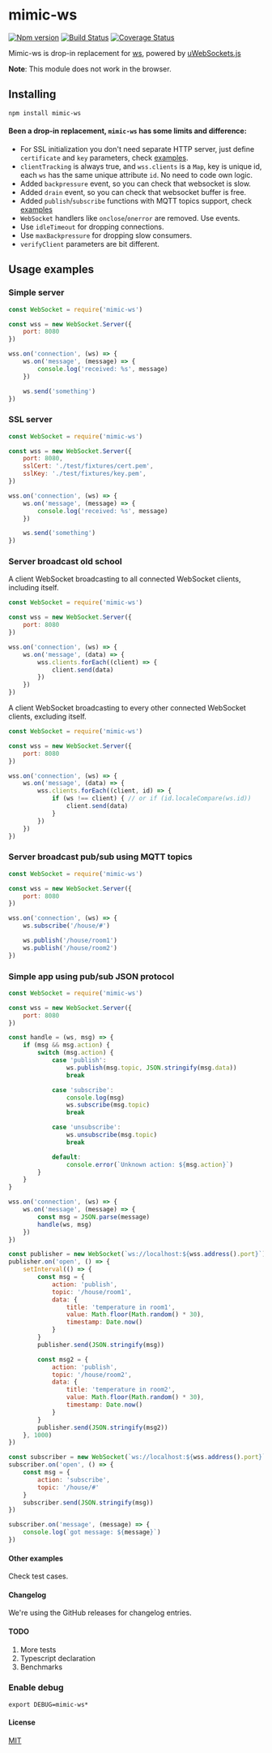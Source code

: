 # mimic-ws

[![Npm version][npm-image]][npm-url] [![Build Status][ci-image]][ci-url] [![Coverage Status][coveralls-image]][coveralls-url]

Mimic-ws is drop-in replacement for [ws](https://github.com/websockets/ws), powered by [uWebSockets.js](https://github.com/uNetworking/uWebSockets.js)

**Note**: This module does not work in the browser. 

## Installing
`npm install mimic-ws`

#### Been a drop-in replacement, `mimic-ws` has some limits and difference:
- For SSL initialization you don't need separate HTTP server, just define `certificate` and `key` parameters, check [examples](#usage-examples).
- `clientTracking` is always true, and `wss.clients` is a `Map`, key is unique id, each `ws` has the same unique attribute `id`. No need to code own logic.
- Added `backpressure` event, so you can check that websocket is slow.
- Added `drain` event, so you can check that websocket buffer is free.
- Added `publish`/`subscribe` functions with MQTT topics support, check [examples](#usage-examples)
- `WebSocket` handlers like `onclose`/`onerror` are removed. Use events.
- Use `idleTimeout` for dropping connections.
- Use `maxBackpressure` for dropping slow consumers.
- `verifyClient` parameters are bit different.

## Usage examples

### Simple server

```js
const WebSocket = require('mimic-ws')

const wss = new WebSocket.Server({
    port: 8080
})

wss.on('connection', (ws) => {
    ws.on('message', (message) => {
        console.log('received: %s', message)
    })

    ws.send('something')
})
```

### SSL server

```js
const WebSocket = require('mimic-ws')

const wss = new WebSocket.Server({
    port: 8080,
    sslCert: './test/fixtures/cert.pem',
    sslKey: './test/fixtures/key.pem',
})

wss.on('connection', (ws) => {
    ws.on('message', (message) => {
        console.log('received: %s', message)
    })

    ws.send('something')
})
```

### Server broadcast old school

A client WebSocket broadcasting to all connected WebSocket clients, including itself.

```js
const WebSocket = require('mimic-ws')

const wss = new WebSocket.Server({
    port: 8080
})

wss.on('connection', (ws) => {
    ws.on('message', (data) => {
        wss.clients.forEach((client) => {
            client.send(data)
        })
    })
})
```
A client WebSocket broadcasting to every other connected WebSocket clients, excluding itself.

```js
const WebSocket = require('mimic-ws')

const wss = new WebSocket.Server({
    port: 8080
})

wss.on('connection', (ws) => {
    ws.on('message', (data) => {
        wss.clients.forEach((client, id) => {
            if (ws !== client) { // or if (id.localeCompare(ws.id))
                client.send(data)
            }
        })
    })
})
```

### Server broadcast pub/sub using MQTT topics


```js
const WebSocket = require('mimic-ws')

const wss = new WebSocket.Server({
    port: 8080
})

wss.on('connection', (ws) => {
    ws.subscribe('/house/#')

    ws.publish('/house/room1')
    ws.publish('/house/room2')
})
```

### Simple app using pub/sub JSON protocol
```js
const WebSocket = require('mimic-ws')

const wss = new WebSocket.Server({
    port: 8080
})

const handle = (ws, msg) => {
    if (msg && msg.action) {
        switch (msg.action) {
            case 'publish':
                ws.publish(msg.topic, JSON.stringify(msg.data))
                break

            case 'subscribe':
                console.log(msg)
                ws.subscribe(msg.topic)
                break

            case 'unsubscribe':
                ws.unsubscribe(msg.topic)
                break

            default:
                console.error(`Unknown action: ${msg.action}`)
        }
    }
}

wss.on('connection', (ws) => {
    ws.on('message', (message) => {
        const msg = JSON.parse(message)
        handle(ws, msg)
    })
})

const publisher = new WebSocket(`ws://localhost:${wss.address().port}`)
publisher.on('open', () => {
    setInterval(() => {
        const msg = {
            action: 'publish',
            topic: '/house/room1',
            data: {
                title: 'temperature in room1',
                value: Math.floor(Math.random() * 30),
                timestamp: Date.now()
            }
        }
        publisher.send(JSON.stringify(msg))

        const msg2 = {
            action: 'publish',
            topic: '/house/room2',
            data: {
                title: 'temperature in room2',
                value: Math.floor(Math.random() * 30),
                timestamp: Date.now()
            }
        }
        publisher.send(JSON.stringify(msg2))
    }, 1000)
})

const subscriber = new WebSocket(`ws://localhost:${wss.address().port}`)
subscriber.on('open', () => {
    const msg = {
        action: 'subscribe',
        topic: '/house/#'
    }
    subscriber.send(JSON.stringify(msg))
})

subscriber.on('message', (message) => {
    console.log(`got message: ${message}`)
})
```


#### Other examples
Check test cases.

#### Changelog
We're using the GitHub releases for changelog entries.

#### TODO
1. More tests
2. Typescript declaration
3. Benchmarks

### Enable debug
``export DEBUG=mimic-ws*``

#### License
[MIT](LICENSE)

[npm-image]: https://img.shields.io/npm/v/mimic-ws.svg?logo=npm
[npm-url]: https://www.npmjs.com/package/mimic-ws

[ci-image]: https://github.com/mirpo/mimic-ws/workflows/Build/badge.svg
[ci-url]: https://github.com/mirpo/mimic-ws/actions

[coveralls-image]: https://coveralls.io/repos/github/mirpo/mimic-ws/badge.svg?branch=master
[coveralls-url]: https://coveralls.io/github/mirpo/mimic-ws
